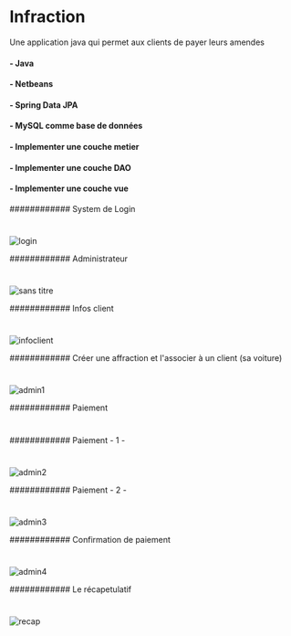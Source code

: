 # Infraction
Une application java qui permet aux clients de payer leurs amendes 
  #### - Java
  #### - Netbeans
  #### - Spring Data JPA
  #### - MySQL comme base de données 
  #### - Implementer une couche metier 
  #### - Implementer une couche DAO
  #### - Implementer une couche vue

############ System de Login
#
#
#
![login](https://user-images.githubusercontent.com/26189475/39654498-1142c38c-4fc3-11e8-9c0d-8fe7ac114285.jpg)


############  Administrateur 
#
#
#
![sans titre](https://user-images.githubusercontent.com/26189475/39654703-f80be56e-4fc3-11e8-84f9-fdbf3fc09540.jpg)


############  Infos client 
#
#
#
![infoclient](https://user-images.githubusercontent.com/26189475/39655397-63cae6d0-4fc7-11e8-95c2-a73873b86f82.jpg)


############  Créer une affraction et l'associer à un client (sa voiture) 
#
#
#
![admin1](https://user-images.githubusercontent.com/26189475/39655035-91ab4196-4fc5-11e8-9951-82f118cddd4c.jpg)


############  Paiement 
#
#
############  Paiement - 1 -  
#
#
#
![admin2](https://user-images.githubusercontent.com/26189475/39655487-e4b4ec3c-4fc7-11e8-9d7f-9939bd70c677.jpg)


############  Paiement - 2 -  
#
#
#
![admin3](https://user-images.githubusercontent.com/26189475/39655520-0a03a0b4-4fc8-11e8-92c4-01f4c67a4879.jpg)


############  Confirmation de paiement 
#
#
#
![admin4](https://user-images.githubusercontent.com/26189475/39655529-15219faa-4fc8-11e8-995c-abee6dbc6a5d.jpg)


############  Le récapetulatif
#
#
#
![recap](https://user-images.githubusercontent.com/26189475/39655646-ce5cad2a-4fc8-11e8-8078-8471faf8fcaf.jpg)
